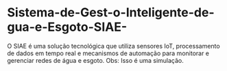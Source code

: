 # Sistema-de-Gest-o-Inteligente-de-gua-e-Esgoto-SIAE-
O SIAE é uma solução tecnológica que utiliza sensores IoT, processamento de dados em tempo real e mecanismos de automação para monitorar e gerenciar redes de água e esgoto. Obs: Isso é uma simulação.
